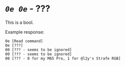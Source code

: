 # *`0e 0e`* - ???

This is a bool.

Example response:
```
0e [Read command]
0e [???]
00 [??? - seems to be ignored]
00 [??? - seems to be ignored]
00 [??? - 0 for my M65 Pro, 1 for @l2y's Strafe RGB]
```
